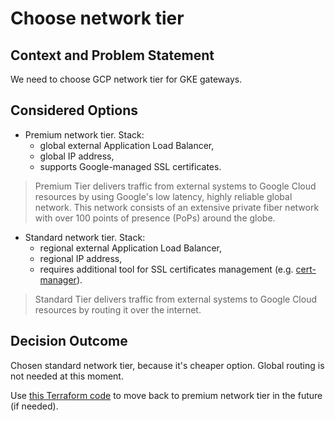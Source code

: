 # Choose network tier

## Context and Problem Statement

We need to choose GCP network tier for GKE gateways.

## Considered Options

- Premium network tier. Stack:
  - global external Application Load Balancer,
  - global IP address,
  - supports Google-managed SSL certificates.

> Premium Tier delivers traffic from external systems to Google Cloud resources by using Google's low latency, highly reliable global network. This network consists of an extensive private fiber network with over 100 points of presence (PoPs) around the globe.

- Standard network tier. Stack:
  - regional external Application Load Balancer,
  - regional IP address,
  - requires additional tool for SSL certificates management (e.g. [cert-manager](https://cert-manager.io/)).

> Standard Tier delivers traffic from external systems to Google Cloud resources by routing it over the internet.

## Decision Outcome

Chosen standard network tier, because it's cheaper option. Global routing is not needed at this moment.

Use [this Terraform code](0001-network-tier/premium-network-tier.tf) to move back to premium network tier in the future (if needed).
